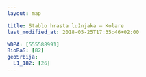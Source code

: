 ```yaml
---
layout: map

title: Stablo hrasta lužnjaka – Kolare
last_modified_at: 2018-05-25T17:35:46+02:00

WDPA: [555588991]
BioRaS: [82]
geoSrbija:
  L1_182: [26]
---
```

